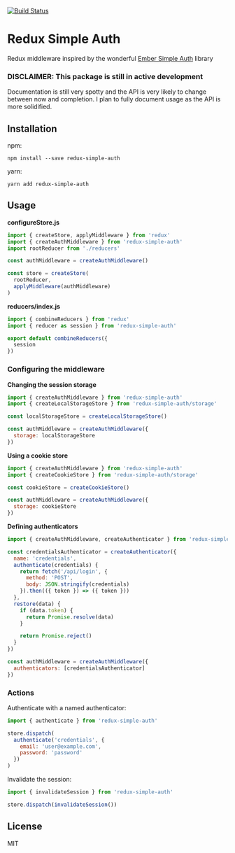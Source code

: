 [![Build Status](https://travis-ci.org/jerelmiller/redux-simple-auth.svg?branch=master)](https://travis-ci.org/jerelmiller/redux-simple-auth)

# Redux Simple Auth

Redux middleware inspired by the wonderful [Ember Simple
Auth](http://ember-simple-auth.com/) library

### DISCLAIMER: This package is still in active development

Documentation is still very spotty and the API is very likely to change between
now and completion. I plan to fully document usage as the API is more
solidified.

## Installation

npm:
```
npm install --save redux-simple-auth
```

yarn:
```
yarn add redux-simple-auth
```

## Usage

**configureStore.js**
```javascript
import { createStore, applyMiddleware } from 'redux'
import { createAuthMiddleware } from 'redux-simple-auth'
import rootReducer from './reducers'

const authMiddleware = createAuthMiddleware()

const store = createStore(
  rootReducer,
  applyMiddleware(authMiddleware)
)
```

**reducers/index.js**
```javascript
import { combineReducers } from 'redux'
import { reducer as session } from 'redux-simple-auth'

export default combineReducers({
  session
})
```

### Configuring the middleware

**Changing the session storage**
```javascript
import { createAuthMiddleware } from 'redux-simple-auth'
import { createLocalStorageStore } from 'redux-simple-auth/storage'

const localStorageStore = createLocalStorageStore()

const authMiddleware = createAuthMiddleware({
  storage: localStorageStore
})
```

**Using a cookie store**
```javascript
import { createAuthMiddleware } from 'redux-simple-auth'
import { createCookieStore } from 'redux-simple-auth/storage'

const cookieStore = createCookieStore()

const authMiddleware = createAuthMiddleware({
  storage: cookieStore
})
```

**Defining authenticators**
```javascript
import { createAuthMiddleware, createAuthenticator } from 'redux-simple-auth'

const credentialsAuthenticator = createAuthenticator({
  name: 'credentials',
  authenticate(credentials) {
    return fetch('/api/login', {
      method: 'POST',
      body: JSON.stringify(credentials)
    }).then(({ token }) => ({ token }))
  },
  restore(data) {
    if (data.token) {
      return Promise.resolve(data)
    }

    return Promise.reject()
  }
})

const authMiddleware = createAuthMiddleware({
  authenticators: [credentialsAuthenticator]
})
```

### Actions

Authenticate with a named authenticator:
```javascript
import { authenticate } from 'redux-simple-auth'

store.dispatch(
  authenticate('credentials', {
    email: 'user@example.com',
    password: 'password'
  })
)
```

Invalidate the session:
```javascript
import { invalidateSession } from 'redux-simple-auth'

store.dispatch(invalidateSession())
```

## License

MIT
